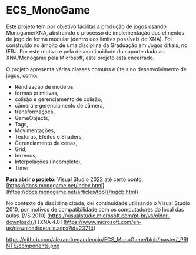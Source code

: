 # ECS_MonoGame

Este projeto tem por objetivo facilitar a produção de jogos usando Monogame/XNA, abstraindo o processo de implementação dos elmentos de jogo de forma modular (dentro dos limites possíveis do XNA).
Foi construído no âmbito de uma disciplina da Graduação em Jogos ditiais, no IFRJ. Por este motivo e pela descontinuidade do suporte dado ao XNA/Monogame pela Microsoft, este projeto está encerrado.

O projeto apresenta  várias classes comuns e úteis no desenvolvimento de jogos, como:
- Rendização de modelos,
- formas primitivas,
- colisão e gerenciamento de colisão,
- câmera e gerenciamento de câmera,
- transformações, 
- GameObjects,
- Tags,
- Movimentações,
- Texturas, Efeitos e Shaders,
- Gerenciamento de cenas,
- Grid,
- terrenos,
- Interpolações (incompleto),
- Timer
  

**Para abrir o projeto:** 
Visual Studio 2022 até certo ponto.
[https://docs.monogame.net/index.html](https://docs.monogame.net/articles/tools/mgcb.html)

No contexto da disciplina citada, dei continuidade utilizando o Visual Studio 2010, por motivos de compatibilidade com os computadores do local das aulas.
[VS 2010] (https://visualstudio.microsoft.com/pt-br/vs/older-downloads/)
[XNA 4.0] (https://www.microsoft.com/en-us/download/details.aspx?id=23714)

https://github.com/alexandregaudencio/ECS_MonoGame/blob/master/_PRINTS/components.png





